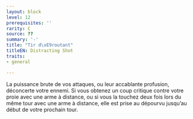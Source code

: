 ```yaml
---
layout: block
level: 12
prerequisites: ''
rarity: C
source: ??
summary: '-'
title: "Tir d\xE9routant"
titleEN: Distracting Shot
traits:
- general

---
```


<p>La puissance brute de vos attaques, ou leur accablante profusion, déconcerte votre ennemi. Si vous obtenez un coup critique contre votre proie avec une arme à distance, ou si vous la touchez deux fois lors du même tour avec une arme à distance, elle est prise au dépourvu jusqu’au début de votre prochain tour.</p>